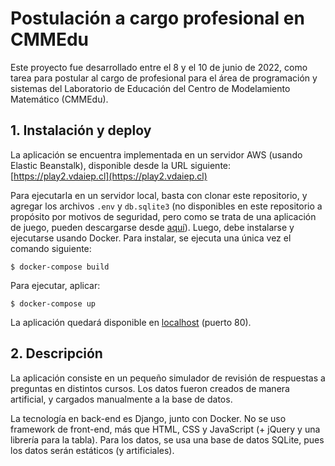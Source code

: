 # Postulación a cargo profesional en CMMEdu

Este proyecto fue desarrollado entre el 8 y el 10 de junio de 2022, como tarea para postular al cargo de profesional para el área de programación y sistemas del Laboratorio de Educación del Centro de Modelamiento Matemático (CMMEdu).

## 1. Instalación y deploy

La aplicación se encuentra implementada en un servidor AWS (usando Elastic Beanstalk), disponible desde la URL siguiente: [https://play2.vdaiep.cl](https://play2.vdaiep.cl)

Para ejecutarla en un servidor local, basta con clonar este repositorio, y agregar los archivos `.env` y `db.sqlite3` (no disponibles en este repositorio a propósito por motivos de seguridad, pero como se trata de una aplicación de juego, pueden descargarse desde [aquí]()). Luego, debe instalarse y ejecutarse usando Docker. Para instalar, se ejecuta una única vez el comando siguiente:

```
$ docker-compose build
```

Para ejecutar, aplicar:

```
$ docker-compose up
```

La aplicación quedará disponible en [localhost](http://localhost) (puerto 80).

## 2. Descripción

La aplicación consiste en un pequeño simulador de revisión de respuestas a preguntas en distintos cursos. Los datos fueron creados de manera artificial, y cargados manualmente a la base de datos.

La tecnología en back-end es Django, junto con Docker. No se uso framework de front-end, más que HTML, CSS y JavaScript (+ jQuery y una librería para la tabla). Para los datos, se usa una base de datos SQLite, pues los datos serán estáticos (y artificiales).

